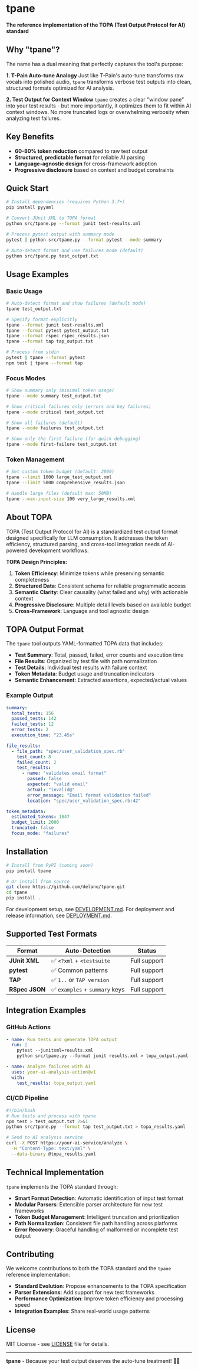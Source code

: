 # tpane

**The reference implementation of the TOPA (Test Output Protocol for AI) standard**

## Why "tpane"?

The name has a dual meaning that perfectly captures the tool's purpose:

**1. T-Pain Auto-tune Analogy**
Just like T-Pain's auto-tune transforms raw vocals into polished audio, `tpane` transforms verbose test outputs into clean, structured formats optimized for AI analysis.

**2. Test Output for Context Window**
`tpane` creates a clear "window pane" into your test results - but more importantly, it optimizes them to fit within AI context windows. No more truncated logs or overwhelming verbosity when analyzing test failures.

## Key Benefits

- **60-80% token reduction** compared to raw test output
- **Structured, predictable format** for reliable AI parsing
- **Language-agnostic design** for cross-framework adoption
- **Progressive disclosure** based on context and budget constraints

## Quick Start

```bash
# Install dependencies (requires Python 3.7+)
pip install pyyaml

# Convert JUnit XML to TOPA format
python src/tpane.py --format junit test-results.xml

# Process pytest output with summary mode
pytest | python src/tpane.py --format pytest --mode summary

# Auto-detect format and use failures mode (default)
python src/tpane.py test_output.txt
```

## Usage Examples

### Basic Usage
```bash
# Auto-detect format and show failures (default mode)
tpane test_output.txt

# Specify format explicitly
tpane --format junit test-results.xml
tpane --format pytest pytest_output.txt
tpane --format rspec rspec_results.json
tpane --format tap tap_output.txt

# Process from stdin
pytest | tpane --format pytest
npm test | tpane --format tap
```

### Focus Modes
```bash
# Show summary only (minimal token usage)
tpane --mode summary test_output.txt

# Show critical failures only (errors and key failures)
tpane --mode critical test_output.txt

# Show all failures (default)
tpane --mode failures test_output.txt

# Show only the first failure (for quick debugging)
tpane --mode first-failure test_output.txt
```

### Token Management
```bash
# Set custom token budget (default: 2000)
tpane --limit 1000 large_test_output.xml
tpane --limit 5000 comprehensive_results.json

# Handle large files (default max: 50MB)
tpane --max-input-size 100 very_large_results.xml
```

## About TOPA

TOPA (Test Output Protocol for AI) is a standardized test output format designed specifically for LLM consumption. It addresses the token efficiency, structured parsing, and cross-tool integration needs of AI-powered development workflows.

**TOPA Design Principles:**
1. **Token Efficiency**: Minimize tokens while preserving semantic completeness
2. **Structured Data**: Consistent schema for reliable programmatic access
3. **Semantic Clarity**: Clear causality (what failed and why) with actionable context
4. **Progressive Disclosure**: Multiple detail levels based on available budget
5. **Cross-Framework**: Language and tool agnostic design

## TOPA Output Format

The `tpane` tool outputs YAML-formatted TOPA data that includes:

- **Test Summary**: Total, passed, failed, error counts and execution time
- **File Results**: Organized by test file with path normalization
- **Test Details**: Individual test results with failure context
- **Token Metadata**: Budget usage and truncation indicators
- **Semantic Enhancement**: Extracted assertions, expected/actual values

### Example Output
```yaml
summary:
  total_tests: 156
  passed_tests: 142
  failed_tests: 12
  error_tests: 2
  execution_time: "23.45s"

file_results:
  - file_path: "spec/user_validation_spec.rb"
    test_count: 8
    failed_count: 2
    test_results:
      - name: "validates email format"
        passed: false
        expected: "valid email"
        actual: "invalid@"
        error_message: "Email format validation failed"
        location: "spec/user_validation_spec.rb:42"

token_metadata:
  estimated_tokens: 1847
  budget_limit: 2000
  truncated: false
  focus_mode: "failures"
```

## Installation

```bash
# Install from PyPI (coming soon)
pip install tpane

# Or install from source
git clone https://github.com/delano/tpane.git
cd tpane
pip install .
```

For development setup, see [DEVELOPMENT.md](DEVELOPMENT.md).
For deployment and release information, see [DEPLOYMENT.md](DEPLOYMENT.md).

## Supported Test Formats

| Format | Auto-Detection | Status |
|--------|----------------|---------|
| **JUnit XML** | ✅ `<?xml` + `<testsuite` | Full support |
| **pytest** | ✅ Common patterns | Full support |
| **TAP** | ✅ `1..` or `TAP version` | Full support |
| **RSpec JSON** | ✅ `examples` + `summary` keys | Full support |

## Integration Examples

### GitHub Actions
```yaml
- name: Run tests and generate TOPA output
  run: |
    pytest --junitxml=results.xml
    python src/tpane.py --format junit results.xml > topa_output.yaml

- name: Analyze failures with AI
  uses: your-ai-analysis-action@v1
  with:
    test_results: topa_output.yaml
```

### CI/CD Pipeline
```bash
#!/bin/bash
# Run tests and process with tpane
npm test > test_output.txt 2>&1
python src/tpane.py --format tap test_output.txt > topa_results.yaml

# Send to AI analysis service
curl -X POST https://your-ai-service/analyze \
  -H "Content-Type: text/yaml" \
  --data-binary @topa_results.yaml
```

## Technical Implementation

`tpane` implements the TOPA standard through:

- **Smart Format Detection**: Automatic identification of input test format
- **Modular Parsers**: Extensible parser architecture for new test frameworks
- **Token Budget Management**: Intelligent truncation and prioritization
- **Path Normalization**: Consistent file path handling across platforms
- **Error Recovery**: Graceful handling of malformed or incomplete test output

## Contributing

We welcome contributions to both the TOPA standard and the `tpane` reference implementation:

- **Standard Evolution**: Propose enhancements to the TOPA specification
- **Parser Extensions**: Add support for new test frameworks
- **Performance Optimization**: Improve token efficiency and processing speed
- **Integration Examples**: Share real-world usage patterns

## License

MIT License - see [LICENSE](LICENSE) file for details.

---

**tpane** - Because your test output deserves the auto-tune treatment! 🎤✨
